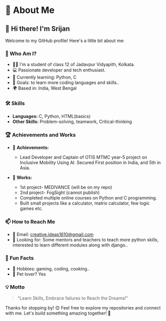 # 👋 About Me

## 🌟 Hi there! I'm Srijan  
Welcome to my GitHub profile! Here's a little bit about me:

### 🚀 Who Am I?
- 👨‍💻 I'm a student of class 12 of Jadavpur Vidyapith, Kolkata.
- 💻 Passionate developer and tech enthusiast.
- 🌱 Currently learning: Python, C
- 🎯 Goals: to learn more coding languages and skills..
- 🌍 Based in: India, West Bengal

### 🛠️ Skills
- **Languages:** C, Python, HTML(basics)
- **Other Skills:** Problem-solving, teamwork, Critical-thinking

### 🏆 Achievements and Works
- 🏅 **Achievements:**
    - Lead Developer and Captain of OTIS MTMC year-5 project on Inclusive Mobility Using AI. Secured First position in India, and 5th in Asia.

- 💼 **Works:**
    - 1st project- MEDIVANCE (will be on my repo)
    - 2nd project- FogSight (cannot publish)
    - Completed multiple online courses on Python and C programming.
    - Built small projects like a calculator, matrix calculator, few logic games etc.

### 📫 How to Reach Me
- 📧 Email: creative.ideas1610@gmail.com
- 💼 Looking for: Some mentors and teachers to teach more python skills, interested to learn different modules along with django..

### 🌈 Fun Facts
- 🎨 Hobbies: gaming, coding, cooking..
- 🐶 Pet lover? Yes
 
### 💡 Motto
> "Learn Skills, Embrace failures to Reach the Dreams!"

Thanks for stopping by! 😊 Feel free to explore my repositories and connect with me. Let's build something amazing together! 🚀